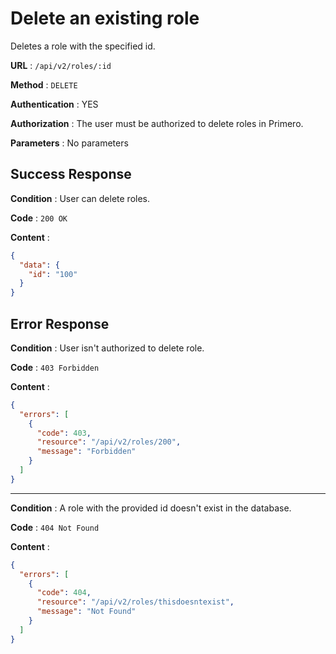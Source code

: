 # Delete an existing role

Deletes a role with the specified id.

**URL** : `/api/v2/roles/:id`

**Method** : `DELETE`

**Authentication** : YES

**Authorization** : The user must be authorized to delete roles in Primero.

**Parameters** : No parameters

## Success Response

**Condition** : User can delete roles.

**Code** : `200 OK`

**Content** :

```json
{
  "data": {
    "id": "100"
  }
}
```

## Error Response

**Condition** : User isn't authorized to delete role.

**Code** : `403 Forbidden`

**Content** :

```json
{
  "errors": [
    {
      "code": 403,
      "resource": "/api/v2/roles/200",
      "message": "Forbidden"
    }
  ]
}
```

---

**Condition** : A role with the provided id doesn't exist in the database.

**Code** : `404 Not Found`

**Content** :

```json
{
  "errors": [
    {
      "code": 404,
      "resource": "/api/v2/roles/thisdoesntexist",
      "message": "Not Found"
    }
  ]
}
```